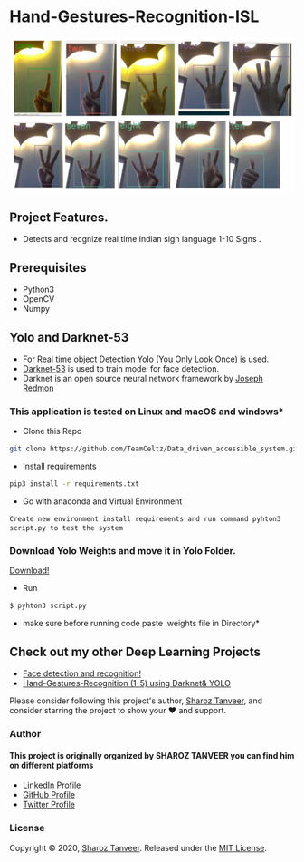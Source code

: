# Hand-Gestures-Recognition-ISL


![ASL TEST](test.jpeg)

## Project Features.

- Detects and recgnize real time Indian sign language 1-10 Signs .

## Prerequisites

- Python3
- OpenCV
- Numpy

## Yolo and Darknet-53

- For Real time object Detection [Yolo](https://pjreddie.com/darknet/yolo/) (You Only Look Once) is used.
- [Darknet-53](https://pjreddie.com/darknet/) is used to train model for face detection.
- Darknet is an open source neural network framework by [Joseph Redmon](https://github.com/pjreddie)

### This application is tested on Linux and macOS and windows*

- Clone this Repo

```bash
git clone https://github.com/TeamCeltz/Data_driven_accessible_system.git
```

- Install requirements

```bash
pip3 install -r requirements.txt
```

- Go with anaconda and Virtual Environment

```
Create new environment install requirements and run command pyhton3 script.py to test the system
```

### Download Yolo Weights and move it in Yolo Folder.

[Download!](https://drive.google.com/file/d/11uRz9slxOS54CmuaWtnzVOFVUNYufN2i/view?usp=sharing)


- Run

```bash
$ pyhton3 script.py
```

- make sure before running code paste .weights file in Directory\*

## Check out my other Deep Learning Projects

- [Face detection and recognition!](https://github.com/ShahrozTanveer/Face-Detection-and-Recognition)
- [Hand-Gestures-Recognition (1-5) using Darknet& YOLO](https://github.com/ShahrozTanveer/Hand-Gestures-Recognition)

Please consider following this project's author, [Sharoz Tanveer](https://github.com/ShahrozTanveer), and consider starring the project to show your :heart: and support.

### Author
#### This project is originally organized by **SHAROZ TANVEER** you can find him on different platforms

- [LinkedIn Profile](https://www.linkedin.com/in/sharoztanveer/)
- [GitHub Profile](https://github.com/ShahrozTanveer)
- [Twitter Profile](https://twitter.com/saadtanveer3121)

### License

Copyright © 2020, [Sharoz Tanveer](https://github.com/ShahrozTanveer).
Released under the [MIT License](LICENSE).
